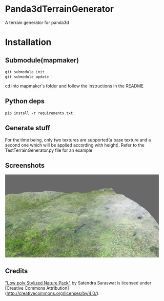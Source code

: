 # Panda3dTerrainGenerator
A terrain generator for panda3d

# Installation

## Submodule(mapmaker)
```
git submodule init
git submodule update
```

cd into mapmaker's folder and follow the instructions in the README

## Python deps
```
pip install -r requirements.txt
```

## Generate stuff
For the time being, only two textures are supported(a base texture and a second one which will be applied according with height). Refer to the TestTerrainGenerator.py file for an example

## Screenshots
![Image](./screenshots/screenshot.png)

## Credits
["Low poly Stylized Nature Pack"](https://skfb.ly/6VZTt) by Satendra Saraswat is licensed under [Creative Commons Attribution] (http://creativecommons.org/licenses/by/4.0/).
